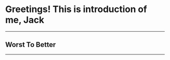 # Greetings! This is introduction of me, Jack

-------------------
  ## Worst To Better
-------------------
